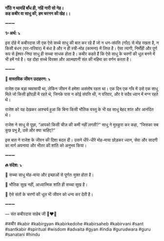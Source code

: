 **गाँठि न थामहिं बाँध ही, नहिं नारी सो नेह। \
कह कबीर वा साधु की, हम चरनन की खेह।।**

➖➖➖

**✨ अर्थ: ⤵**

इस दोहे में कबीरदास जी एक ऐसे सच्चे साधु की बात कर रहे हैं जो न धन-संपत्ति (गाँठ) से मोह रखता है, न किसी बंधन (घर-परिवार) में बंधा है और न ही स्त्री-मोह (कामना) में लिप्त है। ऐसा त्यागी, निर्मोही और पूर्ण रूप से ईश्वर-निष्ठ साधु ही सच्चा साधक होता है। कबीर कहते हैं कि ऐसे साधु के चरणों की धूल बनने में भी हमें गर्व है। यह दोहा सच्चे विरक्त और आत्मज्ञानी संत की महिमा का वर्णन करता है।

➖➖➖

**🌾 वास्तविक जीवन उदाहरण: ⤵**

राजेश एक बड़ा व्यवसायी था, लेकिन जीवन में हमेशा असंतोष रहता था। एक दिन एक गाँव में उसे एक साधु मिले जो किसी झोंपड़ी में रहते थे, जिनके पास न कोई संपत्ति थी, न परिवार, और वे सदैव ध्यान में मग्न रहते थे।

राजेश को यह देखकर आश्चर्य हुआ कि बिना किसी भौतिक वस्तु के भी वह साधु बेहद शांत और आनंदित थे।

राजेश ने साधु से पूछा, “आपको किसी चीज़ की कमी नहीं लगती?” साधु ने मुस्कुरा कर कहा, “जिसका सब कुछ प्रभु है, उसे और क्या चाहिए?”

इस बात ने राजेश के जीवन की दिशा बदल दी। उसने धीरे-धीरे मोह-माया छोड़कर ध्यान, सेवा और सादगी का मार्ग अपनाया और भीतर की शांति को अनुभव किया।

➖➖➖

**🔥 संदेश: ⤵**

📌 सच्चा साधु मोह-माया और इच्छाओं से पूर्णतः मुक्त होता है।

📌 भौतिक सुख नहीं, आध्यात्मिक शांति ही सच्चा सुख है।

📌 ऐसे संतों के चरणों की धूल भी जीवन को धन्य कर देती है।

➖➖➖

— संत कबीरदास साहेब जी 🙏❤️💯

#कबीर #kabir #kabirgyan #kabirkedohe #kabirsaheb #kabirvani #sant #santkabir #spiritual #wisdom #advaita #gyan #india #gurudwara #guru #sanatani #hindu
